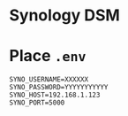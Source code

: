 
# Synology DSM




# Place `.env`

```
SYNO_USERNAME=XXXXXX
SYNO_PASSWORD=YYYYYYYYYYY
SYNO_HOST=192.168.1.123
SYNO_PORT=5000
```
